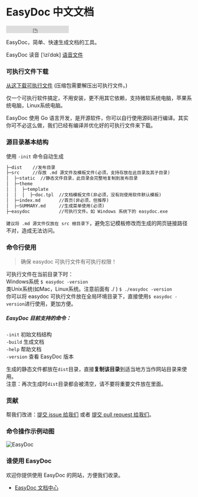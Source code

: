 # EasyDoc 中文文档

<iframe src="https://ghbtns.com/github-btn.html?user=wuyumin&repo=easydoc&type=star&count=true" frameborder="0" scrolling="0" width="170px" height="20px"></iframe>

EasyDoc，简单、快速生成文档的工具。

EasyDoc 读音 [ˈiziˈdɑk] [语音文件](https://wuyumin.github.io/easydoc/dist/static/EasyDoc.mp3)

### 可执行文件下载

[从这下载可执行文件](https://github.com/wuyumin/easydoc/releases) (压缩包需要解压出可执行文件。)

仅一个可执行软件搞定，不用安装，更不用其它依赖，支持微软系统电脑，苹果系统电脑，Linux系统电脑。

EasyDoc 使用 Go 语言开发，是开源软件，你可以自行使用源码进行编译。其实你可不必这么做，我们已经有编译并优化好的可执行文件来下载。

### 源目录基本结构

使用 `-init` 命令自动生成

```html
├─dist    //发布目录
├─src     //存放 .md 源文件及模板文件(必须，支持存放在此目录及其子目录)
│  ├─static  //静态文件目录，此目录会完整地复制到发布目录
│  ├─theme
│  │  ├─template
│  │  │  ├─doc.tpl  //文档模板文件(非必须，没有则使用软件默认模板)
│  ├─index.md       //首页(非必须，但推荐)
│  ├─SUMMARY.md     //生成菜单使用(必须)
├─easydoc           //可执行文件。如 Windows 系统下的 easydoc.exe
```
`建议将 .md 源文件仅放在 src 根目录下`，避免忘记模板修改而生成的网页链接路径不对，造成无法访问。

### 命令行使用

> 确保 easydoc 可执行文件有可执行权限！

可执行文件在当前目录下时：  
Windows系统 `$ easydoc -version`  
类Unix系统(如Mac，Linux系统。注意前面有 ./ ) `$ ./easydoc -version`  
你可以将 easydoc 可执行文件放在全局环境目录下，直接使用`$ easydoc -version`进行使用，更加方便。  

##### EasyDoc 目前支持的命令：  
`-init` 初始文档结构  
`-build` 生成文档  
`-help` 帮助文档  
`-version` 查看 EasyDoc 版本  

生成的静态文件都放在`dist`目录，直接**复制该目录**到适当地方当作网站目录来使用。  
注意：再次生成时`dist`目录都会被清空，请不要将重要文件放在里面。

### 贡献

帮我们改进：[提交 issue 给我们](https://github.com/wuyumin/easydoc/issues) 或者 [提交 pull request 给我们](https://github.com/wuyumin/easydoc/pulls)。

### 命令操作示例动图

![EasyDoc](https://ww3.sinaimg.cn/large/7d8c848dly1fnw11uce85g20sg0dok9s.gif)

### 谁使用 EasyDoc

欢迎你提供使用 EasyDoc 的网站，方便我们收录。

- [EasyDoc 文档中心](https://wuyumin.github.io/easydoc/dist)
